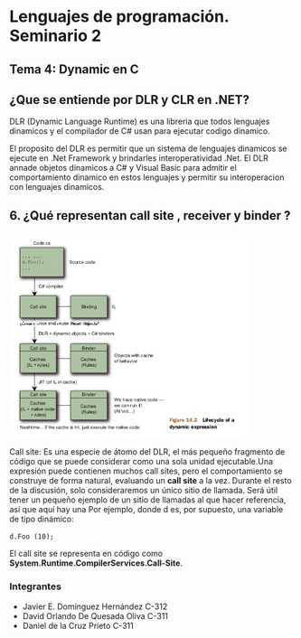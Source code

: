 # Lenguajes de programación. Seminario 2

## Tema 4: Dynamic en C #

## ¿Que se entiende por DLR y CLR en .NET?
  DLR (Dynamic Language Runtime) es una libreria que todos lenguajes dinamicos y el compilador de C# usan para ejecutar codigo dinamico.

  El proposito del DLR es permitir que un sistema de lenguajes dinamicos se ejecute en .Net Framework y brindarles interoperatividad .Net. El DLR annade objetos dinamicos a C# y Visual Basic para admitir el comportamiento dinamico en estos lenguajes y permitir su interoperacion con lenguajes dinamicos.



## 6. ¿Qué representan call site , receiver y binder ?

<img src="./imgs/img1.png" style="zoom: 67%;" />
 
Call site:
Es una especie de átomo del DLR, el más pequeño
fragmento de código que se puede considerar como una sola unidad ejecutable.Una expresión puede
contienen muchos call sites, pero el comportamiento se construye de forma natural, evaluando un **call
site** a la vez. Durante el resto de la discusión, solo consideraremos un único sitio de llamada.
Será útil tener un pequeño ejemplo de un sitio de llamadas al que hacer referencia, así que aquí hay una
Por ejemplo, donde d es, por supuesto, una variable de tipo dinámico:
```
d.Foo (10);
```

El call site se representa en código como **System.Runtime.CompilerServices.Call-Site<T>**.




### Integrantes

- Javier E. Domínguez Hernández C-312
- David Orlando De Quesada Oliva C-311
- Daniel de la Cruz Prieto C-311
